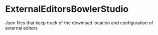 # ExternalEditorsBowlerStudio
Json files that keep track of the download location and configuration of external editors
